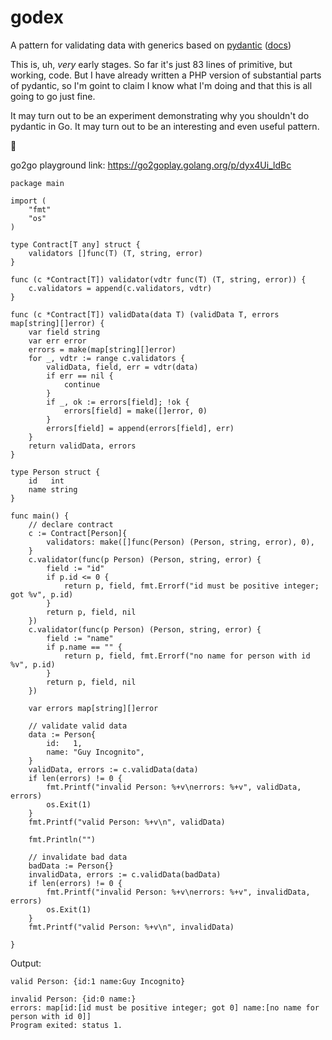 # godex

A pattern for validating data with generics based on [pydantic](https://github.com/samuelcolvin/pydantic) ([docs](https://pydantic-docs.helpmanual.io/))

This is, uh, _very_ early stages. So far it's just 83 lines of primitive, but working, code. But I have already written a PHP version of substantial parts of pydantic, so I'm goint to claim I know what I'm doing and that this is all going to go just fine.

It may turn out to be an experiment demonstrating why you shouldn't do pydantic in Go. It may turn out to be an interesting and even useful pattern.

🤷

go2go playground link: <https://go2goplay.golang.org/p/dyx4Ui_ldBc>

```golang
package main

import (
	"fmt"
	"os"
)

type Contract[T any] struct {
	validators []func(T) (T, string, error)
}

func (c *Contract[T]) validator(vdtr func(T) (T, string, error)) {
	c.validators = append(c.validators, vdtr)
}

func (c *Contract[T]) validData(data T) (validData T, errors map[string][]error) {
	var field string
	var err error
	errors = make(map[string][]error)
	for _, vdtr := range c.validators {
		validData, field, err = vdtr(data)
		if err == nil {
			continue
		}
		if _, ok := errors[field]; !ok {
			errors[field] = make([]error, 0)
		}
		errors[field] = append(errors[field], err)
	}
	return validData, errors
}

type Person struct {
	id   int
	name string
}

func main() {
	// declare contract
	c := Contract[Person]{
		validators: make([]func(Person) (Person, string, error), 0),
	}
	c.validator(func(p Person) (Person, string, error) {
		field := "id"
		if p.id <= 0 {
			return p, field, fmt.Errorf("id must be positive integer; got %v", p.id)
		}
		return p, field, nil
	})
	c.validator(func(p Person) (Person, string, error) {
		field := "name"
		if p.name == "" {
			return p, field, fmt.Errorf("no name for person with id %v", p.id)
		}
		return p, field, nil
	})

	var errors map[string][]error

	// validate valid data
	data := Person{
		id:   1,
		name: "Guy Incognito",
	}
	validData, errors := c.validData(data)
	if len(errors) != 0 {
		fmt.Printf("invalid Person: %+v\nerrors: %+v", validData, errors)
		os.Exit(1)
	}
	fmt.Printf("valid Person: %+v\n", validData)

	fmt.Println("")

	// invalidate bad data
	badData := Person{}
	invalidData, errors := c.validData(badData)
	if len(errors) != 0 {
		fmt.Printf("invalid Person: %+v\nerrors: %+v", invalidData, errors)
		os.Exit(1)
	}
	fmt.Printf("valid Person: %+v\n", invalidData)

}
```

Output:
```
valid Person: {id:1 name:Guy Incognito}

invalid Person: {id:0 name:}
errors: map[id:[id must be positive integer; got 0] name:[no name for person with id 0]]
Program exited: status 1.
```

